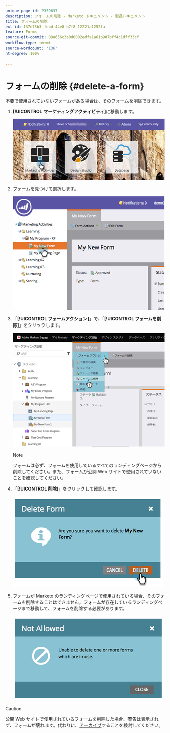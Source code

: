 ```yaml
---
unique-page-id: 2359637
description: フォームの削除 - Marketo ドキュメント - 製品ドキュメント
title: フォームの削除
exl-id: 137e75b3-febd-44e8-b7f8-12221a1252fa
feature: Forms
source-git-commit: 09a656c3a0d0002edfa1a61b987bff4c1dff33cf
workflow-type: tm+mt
source-wordcount: '136'
ht-degree: 100%

---
```


# フォームの削除 {#delete-a-form}

不要で使用されていないフォームがある場合は、そのフォームを削除できます。

1. **[!UICONTROL マーケティングアクティビティ]**&#x200B;に移動します。

   ![](assets/login-marketing-activities-3.png)

1. フォームを見つけて選択します。

   ![](assets/image2014-9-15-12-3a1-3a18.png)

1. 「**[!UICONTROL フォームアクション]**」で、「**[!UICONTROL フォームを削除]**」をクリックします。

   ![](assets/image2014-9-15-12-3a1-3a27.png)

   >[!NOTE]
   >
   >フォームは必ず、フォームを使用しているすべてのランディングページから削除してください。また、フォームが公開 Web サイトで使用されていないことを確認してください。

1. 「**[!UICONTROL 削除]**」をクリックして確認します。

   ![](assets/image2014-9-15-12-3a1-3a37.png)

1. フォームが Marketo のランディングページで使用されている場合、そのフォームを削除することはできません。フォームが存在しているランディングページまで移動して、フォームを削除する必要があります。

   ![](assets/image2014-9-15-12-3a1-3a44.png)

>[!CAUTION]
>
>公開 Web サイトで使用されているフォームを削除した場合、警告は表示されず、フォームが壊れます。代わりに、[アーカイブ](/help/marketo/product-docs/email-marketing/drip-nurturing/using-stream-content/archive-and-unarchive-stream-content.md)することを検討してください。
